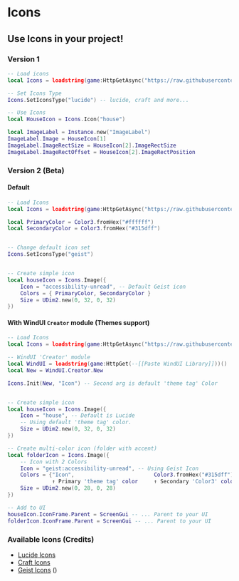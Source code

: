 # Icons


## Use Icons in your project!

### Version 1
```lua
-- Load icons
local Icons = loadstring(game:HttpGetAsync("https://raw.githubusercontent.com/Footagesus/Icons/main/Main.lua"))()

-- Set Icons Type
Icons.SetIconsType("lucide") -- lucide, craft and more...

-- Use Icons
local HouseIcon = Icons.Icon("house")

local ImageLabel = Instance.new("ImageLabel")
ImageLabel.Image = HouseIcon[1]
ImageLabel.ImageRectSize = HouseIcon[2].ImageRectSize
ImageLabel.ImageRectOffset = HouseIcon[2].ImageRectPosition
```


### Version 2 (Beta)

#### Default
```lua
-- Load Icons
local Icons = loadstring(game:HttpGetAsync("https://raw.githubusercontent.com/Footagesus/Icons/main/Main-v2.lua"))()

local PrimaryColor = Color3.fromHex("#ffffff")
local SecondaryColor = Color3.fromHex("#315dff")


-- Change default icon set
Icons.SetIconsType("geist")


-- Create simple icon
local houseIcon = Icons.Image({
    Icon = "accessibility-unread", -- Default Geist icon
    Colors = { PrimaryColor, SecondaryColor }
    Size = UDim2.new(0, 32, 0, 32)
})

```

#### With WindUI `Creator` module (Themes support)
```lua
-- Load Icons
local Icons = loadstring(game:HttpGetAsync("https://raw.githubusercontent.com/Footagesus/Icons/main/Main-v2.lua"))()

-- WindUI 'Creator' module
local WindUI = loadstring(game:HttpGet(--[[Paste WindUI Library]]))()
local New = WindUI.Creator.New

Icons.Init(New, "Icon") -- Second arg is default 'theme tag' Color


-- Create simple icon
local houseIcon = Icons.Image({
    Icon = "house", -- Default is Lucide
    -- Using default 'theme tag' color.
    Size = UDim2.new(0, 32, 0, 32)
})

-- Create multi-color icon (folder with accent)
local folderIcon = Icons.Image({
    -- Icon with 2 Colors
    Icon = "geist:accessibility-unread", -- Using Geist Icon
    Colors = {"Icon",                         Color3.fromHex("#315dff")}, -- Theme tags or Color3 values
              ↑ Primary 'theme tag' color     ↑ Secondary 'Color3' color
    Size = UDim2.new(0, 28, 0, 28)
})

-- Add to UI
houseIcon.IconFrame.Parent = ScreenGui -- ... Parent to your UI
folderIcon.IconFrame.Parent = ScreenGui -- ... Parent to your UI
```



### Available Icons (Credits)
- [Lucide Icons](https://github.com/lucide-icons/lucide)
- [Craft Icons](https://www.figma.com/community/file/1415718327120418204)
- [Geist Icons](https://vercel.com/geist/icons) ()